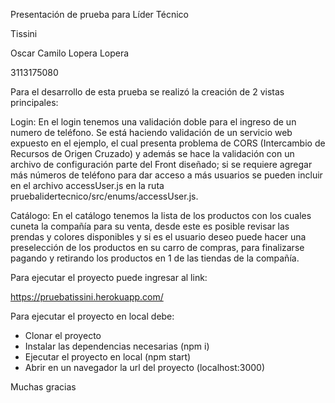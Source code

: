 
Presentación de prueba para Líder Técnico

Tissini

Oscar Camilo Lopera Lopera

3113175080

Para el desarrollo de esta prueba se realizó la creación de 2 vistas principales:

Login: En el login tenemos una validación doble para el ingreso de un numero de teléfono. Se está haciendo validación de un servicio web expuesto en el ejemplo, el cual presenta problema de CORS (Intercambio de Recursos de Origen Cruzado) y además se hace la validación con un archivo de configuración parte del Front diseñado; si se requiere agregar más números de teléfono para dar acceso a más usuarios se pueden incluir en el archivo accessUser.js en la ruta pruebalidertecnico/src/enums/accessUser.js.

Catálogo: En el catálogo tenemos la lista de los productos con los cuales cuneta la compañía para su venta, desde este es posible revisar las prendas y colores disponibles y si es el usuario deseo puede hacer una preselección de los productos en su carro de compras, para finalizarse pagando y retirando los productos en 1 de las tiendas de la compañía.

Para ejecutar el proyecto puede ingresar al link:

https://pruebatissini.herokuapp.com/

Para ejecutar el proyecto en local debe:
-   Clonar el proyecto
-   Instalar las dependencias necesarias (npm i)
-   Ejecutar el proyecto en local (npm start)
-   Abrir en un navegador la url del proyecto (localhost:3000)

Muchas gracias
